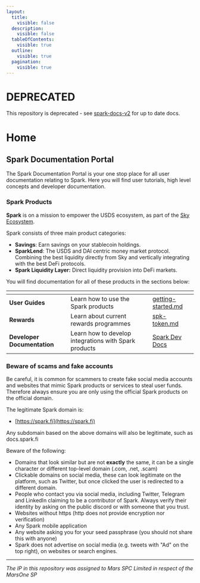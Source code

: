 ```yaml
---
layout:
  title:
    visible: false
  description:
    visible: false
  tableOfContents:
    visible: true
  outline:
    visible: true
  pagination:
    visible: true
---
```


# DEPRECATED
This repository is deprecated - see [spark-docs-v2](https://github.com/sparkdotfi/spark-docs-v2) for up to date docs.

# Home

## **Spark Documentation Portal**

The Spark Documentation Portal is your one stop place for all user documentation relating to Spark. Here you will find user tutorials, high level concepts and developer documentation.

### Spark Products

**Spark** is on a mission to empower the USDS ecosystem, as part of the [Sky Ecosystem](https://sky.money).

Spark consists of three main product categories:

* **Savings**: Earn savings on your stablecoin holdings.
* **SparkLend**: The USDS and DAI centric money market protocol. Combining the best liquidity directly from Sky and vertically integrating with the best DeFi protocols.
* **Spark Liquidity Layer:** Direct liquidity provision into DeFi markets.

You will find documentation for all of these products in the sections below:

<table data-view="cards"><thead><tr><th></th><th></th><th data-hidden data-card-target data-type="content-ref"></th></tr></thead><tbody><tr><td><strong>User Guides</strong></td><td>Learn how to use the Spark products</td><td><a href="user-guides/getting-started.md">getting-started.md</a></td></tr><tr><td><strong>Rewards</strong></td><td>Learn about current rewards programmes</td><td><a href="rewards/spk-token.md">spk-token.md</a></td></tr><tr><td><strong>Developer Documentation</strong></td><td>Learn how to develop integrations with Spark products</td><td><a href="https://app.gitbook.com/o/HdgfPReNaJoFbN7B3nr5/s/JoPOn9EuKR5wJyQRcvjo/">Spark Dev Docs</a></td></tr></tbody></table>

### Beware of scams and fake accounts

Be careful, it is common for scammers to create fake social media accounts and websites that mimic Spark products or services to steal user funds. Therefore always ensure you are only using the official Spark products on the official domain.

The legitimate Spark domain is:

* [https://spark.fi](https://spark.fi)

Any subdomain based on the above domains will also be legitimate, such as docs.spark.fi

Beware of the following:

* Domains that look similar but are not **exactly** the same, it can be a single character or different top-level domain (.com, .net, .scam)
* Clickable domains on social media, these can look legitimate on the platform, such as Twitter, but once clicked the user is redirected to a different domain.
* People who contact you via social media, including Twitter, Telegram and LinkedIn claiming to be a contributor of Spark. Always verify their identity by asking on the public discord or with someone that you trust.
* Websites without https (http does not provide encryption nor verification)
* Any Spark mobile application
* Any website asking you for your seed passphrase (you should not share this with anyone)&#x20;
* Spark does not advertise on social media (e.g. tweets with "Ad" on the top right), on websites or search engines.

***

_The IP in this repository was assigned to Mars SPC Limited in respect of the MarsOne SP_
